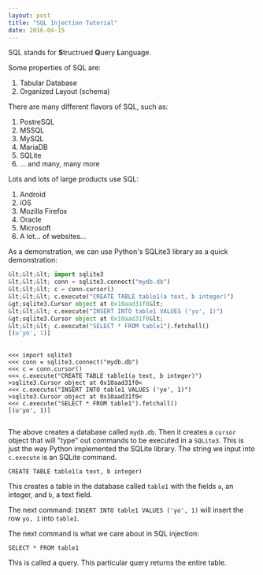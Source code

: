 ```yaml
---
layout: post
title: "SQL Injection Tutorial"
date: 2016-04-15
---
```


SQL stands for **S**tructrued **Q**uery **L**anguage.

Some properties of SQL are:

1. Tabular Database
2. Organized Layout (schema)

There are many different flavors of SQL, such as:

1. PostreSQL
2. MSSQL
3. MySQL
4. MariaDB
5. SQLite
6. ... and many, many more

Lots and lots of large products use SQL:

1. Android
2. iOS
3. Mozilla Firefox
4. Oracle
5. Microsoft
6. A lot... of websites...

As a demonstration, we can use Python's SQLite3 library as a quick demonstration:

```python
&lt;&lt;&lt; import sqlite3
&lt;&lt;&lt; conn = sqlite3.connect("mydb.db")
&lt;&lt;&lt; c = conn.cursor()
&lt;&lt;&lt; c.execute("CREATE TABLE table1(a text, b integer)")
&gt;sqlite3.Cursor object at 0x10aad31f0&lt;
&lt;&lt;&lt; c.execute("INSERT INTO table1 VALUES ('yo', 1)")
&gt;sqlite3.Cursor object at 0x10aad31f0&lt;
&lt;&lt;&lt; c.execute("SELECT * FROM table1").fetchall()
[(u'yo', 1)]
```

<pre>
    <code class="python">
&lt;&lt;&lt; import sqlite3
&lt;&lt;&lt; conn = sqlite3.connect("mydb.db")
&lt;&lt;&lt; c = conn.cursor()
&lt;&lt;&lt; c.execute("CREATE TABLE table1(a text, b integer)")
&gt;sqlite3.Cursor object at 0x10aad31f0&lt;
&lt;&lt;&lt; c.execute("INSERT INTO table1 VALUES ('yo', 1)")
&gt;sqlite3.Cursor object at 0x10aad31f0&lt;
&lt;&lt;&lt; c.execute("SELECT * FROM table1").fetchall()
[(u'yo', 1)]
  </code>
</pre>

The above creates a database called `mydb.db`. Then it creates a `cursor` object
that will "type" out commands to be executed in a `SQLite3`. This is just the
way Python implemented the SQLite library. The string we input into `c.execute`
is an SQLite command.

```
CREATE TABLE table1(a text, b integer)
```

This creates a table in the database called `table1` with the fields `a`, an
integer, and `b`, a text field.

The next command: `INSERT INTO table1 VALUES ('yo', 1)` will insert the row `yo, 1`
into `table1`.

The next command is what we care about in SQL injection:

```
SELECT * FROM table1
```
This is called a query. This particular query returns the entire table.

